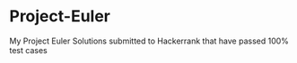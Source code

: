 # Project-Euler
My Project Euler Solutions submitted to Hackerrank that have passed 100% test cases
